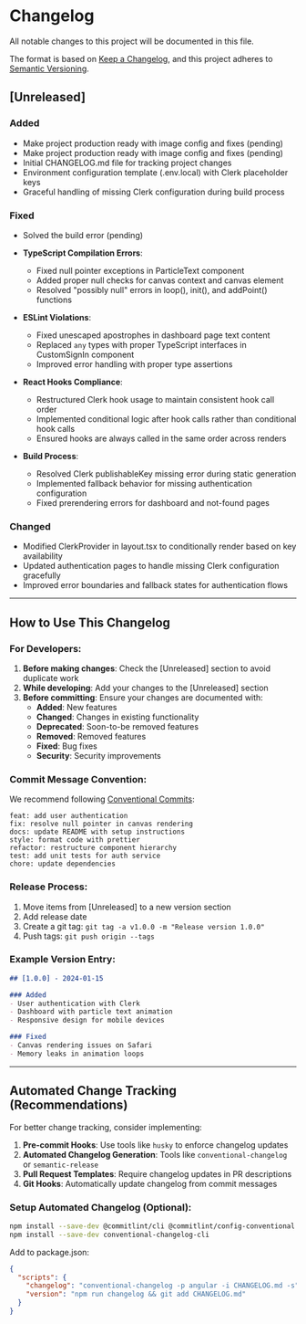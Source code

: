 # Changelog

All notable changes to this project will be documented in this file.

The format is based on [Keep a Changelog](https://keepachangelog.com/en/1.0.0/),
and this project adheres to [Semantic Versioning](https://semver.org/spec/v2.0.0.html).

## [Unreleased]

### Added
- Make project production ready with image config and fixes (pending)
- Make project production ready with image config and fixes (pending)
- Initial CHANGELOG.md file for tracking project changes
- Environment configuration template (.env.local) with Clerk placeholder keys
- Graceful handling of missing Clerk configuration during build process

### Fixed
- Solved the build error (pending)
- **TypeScript Compilation Errors**:
  - Fixed null pointer exceptions in ParticleText component
  - Added proper null checks for canvas context and canvas element
  - Resolved "possibly null" errors in loop(), init(), and addPoint() functions

- **ESLint Violations**:
  - Fixed unescaped apostrophes in dashboard page text content
  - Replaced `any` types with proper TypeScript interfaces in CustomSignIn component
  - Improved error handling with proper type assertions

- **React Hooks Compliance**:
  - Restructured Clerk hook usage to maintain consistent hook call order
  - Implemented conditional logic after hook calls rather than conditional hook calls
  - Ensured hooks are always called in the same order across renders

- **Build Process**:
  - Resolved Clerk publishableKey missing error during static generation
  - Implemented fallback behavior for missing authentication configuration
  - Fixed prerendering errors for dashboard and not-found pages

### Changed
- Modified ClerkProvider in layout.tsx to conditionally render based on key availability
- Updated authentication pages to handle missing Clerk configuration gracefully
- Improved error boundaries and fallback states for authentication flows

---

## How to Use This Changelog

### For Developers:
1. **Before making changes**: Check the [Unreleased] section to avoid duplicate work
2. **While developing**: Add your changes to the [Unreleased] section
3. **Before committing**: Ensure your changes are documented with:
   - **Added**: New features
   - **Changed**: Changes in existing functionality
   - **Deprecated**: Soon-to-be removed features
   - **Removed**: Removed features
   - **Fixed**: Bug fixes
   - **Security**: Security improvements

### Commit Message Convention:
We recommend following [Conventional Commits](https://www.conventionalcommits.org/):
```
feat: add user authentication
fix: resolve null pointer in canvas rendering
docs: update README with setup instructions
style: format code with prettier
refactor: restructure component hierarchy
test: add unit tests for auth service
chore: update dependencies
```

### Release Process:
1. Move items from [Unreleased] to a new version section
2. Add release date
3. Create a git tag: `git tag -a v1.0.0 -m "Release version 1.0.0"`
4. Push tags: `git push origin --tags`

### Example Version Entry:
```markdown
## [1.0.0] - 2024-01-15

### Added
- User authentication with Clerk
- Dashboard with particle text animation
- Responsive design for mobile devices

### Fixed
- Canvas rendering issues on Safari
- Memory leaks in animation loops
```

---

## Automated Change Tracking (Recommendations)

For better change tracking, consider implementing:

1. **Pre-commit Hooks**: Use tools like `husky` to enforce changelog updates
2. **Automated Changelog Generation**: Tools like `conventional-changelog` or `semantic-release`
3. **Pull Request Templates**: Require changelog updates in PR descriptions
4. **Git Hooks**: Automatically update changelog from commit messages

### Setup Automated Changelog (Optional):
```bash
npm install --save-dev @commitlint/cli @commitlint/config-conventional husky
npm install --save-dev conventional-changelog-cli
```

Add to package.json:
```json
{
  "scripts": {
    "changelog": "conventional-changelog -p angular -i CHANGELOG.md -s",
    "version": "npm run changelog && git add CHANGELOG.md"
  }
}
```
